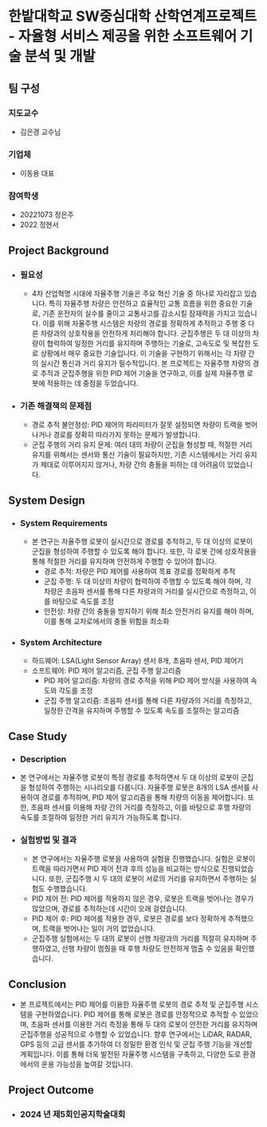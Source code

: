 # 한밭대학교 SW중심대학 산학연계프로젝트 - 자율형 서비스 제공을 위한 소프트웨어 기술 분석 및 개발

## **팀 구성**
### 지도교수
 - 김은경 교수님

### 기업체 
 - 이동용 대표

### 참여학생
 - 20221073 정은주
 - 2022 정현서

## Project Background
- ### 필요성
  - 4차 산업혁명 시대에 자율주행 기술은 주요 혁신 기술 중 하나로 자리잡고 있습니다. 특히 자율주행 차량은 안전하고 효율적인 교통 흐름을 위한 중요한 기술로, 기존 운전자의 실수를 줄이고 교통사고를 감소시킬 잠재력을 가지고 있습니다. 이를 위해 자율주행 시스템은 차량의 경로를 정확하게 추적하고 주행 중 다른 차량과의 상호작용을 안전하게 처리해야 합니다.
군집주행은 두 대 이상의 차량이 협력하여 일정한 거리를 유지하며 주행하는 기술로, 고속도로 및 복잡한 도로 상황에서 매우 중요한 기술입니다. 이 기술을 구현하기 위해서는 각 차량 간의 실시간 통신과 거리 유지가 필수적입니다. 본 프로젝트는 자율주행 차량의 경로 추적과 군집주행을 위한 PID 제어 기술을 연구하고, 이를 실제 자율주행 로봇에 적용하는 데 중점을 두었습니다.
    
- ### 기존 해결책의 문제점
  - 경로 추적 불안정성: PID 제어의 파라미터가 잘못 설정되면 차량이 트랙을 벗어나거나 경로를 정확히 따라가지 못하는 문제가 발생합니다.
  - 군집 주행의 거리 유지 문제: 여러 대의 차량이 군집을 형성할 때, 적절한 거리 유지를 위해서는 센서와 통신 기술이 필요하지만, 기존 시스템에서는 거리 유지가 제대로 이루어지지 않거나, 차량 간의 충돌을 피하는 데 어려움이 있었습니다.
  
  
## System Design
  - ### System Requirements
    - 본 연구는 자율주행 로봇이 실시간으로 경로를 추적하고, 두 대 이상의 로봇이 군집을 형성하여 주행할 수 있도록 해야 합니다. 또한, 각 로봇 간에 상호작용을 통해 적절한 거리를 유지하며 안전하게 주행할 수 있어야 합니다.
      - 경로 추적: 차량은 PID 제어를 사용하여 목표 경로를 정확하게 추적
      - 군집 주행: 두 대 이상의 차량이 협력하여 주행할 수 있도록 해야 하며, 각 차량은 초음파 센서를 통해 다른 차량과의 거리를 실시간으로 측정하고, 이를 바탕으로 속도를 조정
      - 안전성: 차량 간의 충돌을 방지하기 위해 최소 안전거리 유지를 해야 하며, 이를 통해 교차로에서의 충돌 위험을 최소화
  - ### System Architecture
    - 하드웨어: LSA(Light Sensor Array) 센서 8개, 초음파 센서, PID 제어기
    - 소프트웨어: PID 제어 알고리즘, 군집 주행 알고리즘
      - PID 제어 알고리즘: 차량의 경로 추적을 위해 PID 제어 방식을 사용하여 속도와 각도를 조정
      - 군집 주행 알고리즘: 초음파 센서를 통해 다른 차량과의 거리를 측정하고, 일정한 간격을 유지하며 주행할 수 있도록 속도를 조절하는 알고리즘
      
    
## Case Study
  - ### Description
  - 본 연구에서는 자율주행 로봇이 특정 경로를 추적하면서 두 대 이상의 로봇이 군집을 형성하여 주행하는 시나리오를 다룹니다. 자율주행 로봇은 8개의 LSA 센서를 사용하여 경로를 추적하며, PID 제어 알고리즘을 통해 차량의 이동을 제어합니다. 또한, 초음파 센서를 이용해 차량 간의 거리를 측정하고, 이를 바탕으로 후행 차량의 속도를 조절하여 일정한 거리 유지가 가능하도록 합니다.
  - ### 실험방법 및 결과
    - 본 연구에서는 자율주행 로봇을 사용하여 실험을 진행했습니다. 실험은 로봇이 트랙을 따라가면서 PID 제어 전과 후의 성능을 비교하는 방식으로 진행되었습니다. 또한, 군집주행 시 두 대의 로봇이 서로의 거리를 유지하면서 주행하는 실험도 수행했습니다.
     - PID 제어 전: PID 제어를 적용하지 않은 경우, 로봇은 트랙을 벗어나는 경우가 많았으며, 경로를 추적하는데 시간이 오래 걸렸습니다.
     - PID 제어 후: PID 제어를 적용한 경우, 로봇은 경로를 보다 정확하게 추적했으며, 트랙을 벗어나는 일이 거의 없었습니다.
     - 군집주행 실험에서는 두 대의 로봇이 선행 차량과의 거리를 적절히 유지하며 주행하였고, 선행 차량이 멈췄을 때 후행 차량도 안전하게 멈출 수 있음을 확인했습니다.
  
  
## Conclusion
  - 본 프로젝트에서는 PID 제어를 이용한 자율주행 로봇의 경로 추적 및 군집주행 시스템을 구현하였습니다. PID 제어를 통해 로봇은 경로를 안정적으로 추적할 수 있었으며, 초음파 센서를 이용한 거리 측정을 통해 두 대의 로봇이 안전한 거리를 유지하며 군집주행을 성공적으로 수행할 수 있었습니다.
향후 연구에서는 LiDAR, RADAR, GPS 등의 고급 센서를 추가하여 더 정밀한 환경 인식 및 군집 주행 기능을 개선할 계획입니다. 이를 통해 더욱 발전된 자율주행 시스템을 구축하고, 다양한 도로 환경에서의 운용 가능성을 높여갈 것입니다.
    
  
## Project Outcome
- ### 2024 년 제5회인공지학술대회 
